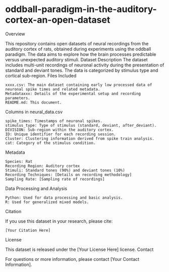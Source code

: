 # oddball-paradigm-in-the-auditory-cortex-an-open-dataset
Overview

This repository contains open datasets of neural recordings from the auditory cortex of rats, obtained during experiments using the oddball paradigm. The data aims to explore how the brain processes predictable versus unexpected auditory stimuli.
Dataset Description
The dataset includes multi-unit recordings of neuronal activity during the presentation of standard and deviant tones. The data is categorized by stimulus type and cortical sub-region.
Files Included

    xxxx.csv: The main dataset containing early low processed data of neuronal spike times and related metadata.
    Metadataxxx: Details of the experimental setup and recording parameters.
    README.md: This document.

Columns in neural_data.csv

    spike_times: Timestamps of neuronal spikes.
    stimulus_type: Type of stimulus (standard, deviant, after_deviant).
    DIVISION: Sub-region within the auditory cortex.
    ID: Unique identifier for each recording session.
    Cluster: Clustering information derived from spike train analysis.
    cat: Category of the stimulus condition.

Metadata

    Species: Rat
    Recording Region: Auditory cortex
    Stimuli: Standard tones (90%) and deviant tones (10%)
    Recording Techniques: [Details on recording methodology]
    Sampling Rate: [Sampling rate of recordings]

Data Processing and Analysis

    Python: Used for data processing and basic analysis.
    R: Used for generalized mixed models.

Citation

If you use this dataset in your research, please cite:

    [Your Citation Here]

License

This dataset is released under the [Your License Here] license.
Contact

For questions or more information, please contact [Your Contact Information].
